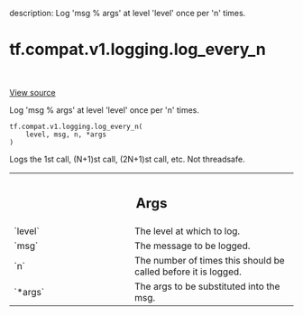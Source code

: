 description: Log 'msg % args' at level 'level' once per 'n' times.

<div itemscope itemtype="http://developers.google.com/ReferenceObject">
<meta itemprop="name" content="tf.compat.v1.logging.log_every_n" />
<meta itemprop="path" content="Stable" />
</div>

# tf.compat.v1.logging.log_every_n

<!-- Insert buttons and diff -->

<table class="tfo-notebook-buttons tfo-api nocontent" align="left">

</table>

<a target="_blank" href="/code/stable/tensorflow/python/platform/tf_logging.py">View source</a>



Log 'msg % args' at level 'level' once per 'n' times.

<pre class="devsite-click-to-copy prettyprint lang-py tfo-signature-link">
<code>tf.compat.v1.logging.log_every_n(
    level, msg, n, *args
)
</code></pre>



<!-- Placeholder for "Used in" -->

Logs the 1st call, (N+1)st call, (2N+1)st call,  etc.
Not threadsafe.

<!-- Tabular view -->
 <table class="responsive fixed orange">
<colgroup><col width="214px"><col></colgroup>
<tr><th colspan="2"><h2 class="add-link">Args</h2></th></tr>

<tr>
<td>
`level`
</td>
<td>
The level at which to log.
</td>
</tr><tr>
<td>
`msg`
</td>
<td>
The message to be logged.
</td>
</tr><tr>
<td>
`n`
</td>
<td>
The number of times this should be called before it is logged.
</td>
</tr><tr>
<td>
`*args`
</td>
<td>
The args to be substituted into the msg.
</td>
</tr>
</table>

